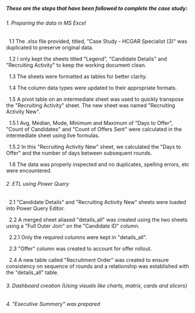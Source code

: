 ##### **These are the steps that have been followed to complete the case study:**





###### 1\. Preparing the data in MS Excel

&nbsp;	1.1 The .xlsx file provided, titled, "Case Study - HCGAR Specialist (3)" was duplicated to preserve original data.

&nbsp;	1.2 I only kept the sheets titled "Legend", "Candidate Details" and "Recruiting Activity" to keep the working document clean.

&nbsp;	1.3 The sheets were formatted as tables for better clarity.

&nbsp;	1.4 The column data types were updated to their appropriate formats.

&nbsp;	1.5 A pivot table on an intermediate sheet was used to quickly transpose the "Recruiting Activity" sheet. The new sheet was named "Recruiting Activity New".

&nbsp;		1.5.1 Avg, Median, Mode, Minimum and Maximum of "Days to Offer", "Count of Candidates" and "Count of Offers Sent" were calculated in the intermediate sheet using live formulas.

&nbsp;		1.5.2 In this "Recruiting Activity New" sheet, we calculated the "Days to Offer" and the number of days between subsequent rounds.

&nbsp;	1.6 The data was properly inspected and no duplicates, spelling errors, etc were encountered.





###### 2\. ETL using Power Query

&nbsp;	2.1 "Candidate Details" and "Recruiting Activity New" sheets were loaded into Power Query Editor.

&nbsp;	2.2 A merged sheet aliased "details\_all" was created using the two sheets using a "Full Outer Join" on the "Candidate ID" column.

&nbsp;		2.2.1 Only the required columns were kept in "details\_all".

&nbsp;	2.3 "Offer" column was created to account for offer rollout.

&nbsp;	2.4 A new table called "Recruitment Order" was created to ensure consistency on sequence of rounds and a relationship was established with the "details\_all" table.





###### 3\. Dashboard creation (Using visuals like charts, matrix, cards and slicers)



###### 

###### 4\. "Executive Summary" was prepared



&nbsp;	

&nbsp;	


